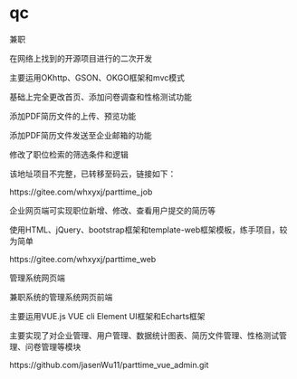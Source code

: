 # qc
兼职
<p>在网络上找到的开源项目进行的二次开发</p>
<p>主要运用OKhttp、GSON、OKGO框架和mvc模式</p>
<p>基础上完全更改首页、添加问卷调查和性格测试功能</p>
<p>添加PDF简历文件的上传、预览功能</p>
<p>添加PDF简历文件发送至企业邮箱的功能</p>
<p>修改了职位检索的筛选条件和逻辑</p>
<p>该地址项目不完整，已转移至码云，链接如下：</p>
<p>https://gitee.com/whxyxj/parttime_job</p>
<p>企业网页端可实现职位新增、修改、查看用户提交的简历等</p>
<p>使用HTML、jQuery、bootstrap框架和template-web框架模板，练手项目，较为简单</p>
<p>https://gitee.com/whxyxj/parttime_web</p>
<p>管理系统网页端</p>
兼职系统的管理系统网页前端
<p>主要运用VUE.js VUE cli Element UI框架和Echarts框架</p>
<p>主要实现了对企业管理、用户管理、数据统计图表、简历文件管理、性格测试管理、问卷管理等模块</p>
<p>https://github.com/jasenWu11/parttime_vue_admin.git</p>
